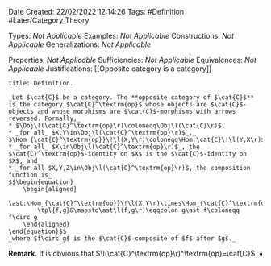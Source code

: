 <div class="topSpace"></div>

Date Created: 22/02/2022 12:14:26
Tags: #Definition #Later/Category_Theory

Types: _Not Applicable_
Examples: _Not Applicable_
Constructions: _Not Applicable_
Generalizations: _Not Applicable_

Properties: _Not Applicable_
Sufficiencies: _Not Applicable_
Equivalences: _Not Applicable_
Justifications: [[Opposite category is a category]]

``` ad-Definition
title: Definition.

_Let $\cat{C}$ be a category. The **opposite category of $\cat{C}$** is the category $\cat{C}^\textrm{op}$ whose objects are $\cat{C}$-objects and whose morphisms are $\cat{C}$-morphisms with arrows reversed. Formally,_
* $\Obj\l(\cat{C}^\textrm{op}\r)\coloneqq\Obj\l(\cat{C}\r)$,
* _for all_ $X,Y\in\Obj\l(\cat{C}^\textrm{op}\r)$_,_ $\Hom_{\cat{C}^\textrm{op}}\!\l(X,Y\r)\coloneqq\Hom_\cat{C}\!\l(Y,X\r)$_,_
* _for all_ $X\in\Obj\l(\cat{C}^\textrm{op}\r)$_, the $\cat{C}^\textrm{op}$-identity on $X$ is the $\cat{C}$-identity on $X$, and_
* _for all $X,Y,Z\in\Obj\l(\cat{C}^\textrm{op}\r)$, the composition function is_
$$\begin{equation}
    \begin{aligned}
        \ast:\Hom_{\cat{C}^\textrm{op}}\!\l(X,Y\r)\times\Hom_{\cat{C}^\textrm{op}}\!\l(Y,Z\r)&\to\Hom_{\cat{C}^\textrm{op}}\!\l(X,Z\r)\\
        \tpl{f,g}&\mapsto\ast\l(f,g\r)\eqqcolon g\ast f\coloneqq f\circ g
    \end{aligned}
\end{equation}$$
_where $f\circ g$ is the $\cat{C}$-composite of $f$ after $g$._

```

**Remark.** It is obvious that $\l(\cat{C}^\textrm{op}\r)^\textrm{op}=\cat{C}$.<span style="float:right;">$\blacklozenge$</span>
